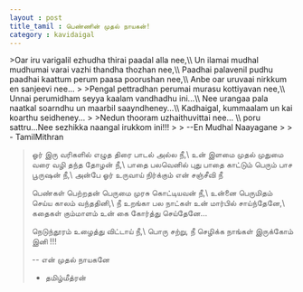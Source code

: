 ```yaml
---
layout : post
title_tamil : பெண்ணின் முதல் நாயகன்! 
category : kavidaigal
---
```


<div id="english-poem">
>Oar iru varigalil ezhudha thirai paadal alla nee,\\
Un ilamai mudhal mudhumai varai vazhi thandha thozhan nee,\\
Paadhai palavenil pudhu paadhai kaattum perum paasa poorushan nee,\\
Anbe oar uruvaai nirkkum en sanjeevi nee…
>
>Pengal pettradhan perumai murasu kottiyavan nee,\\
Unnai perumidham seyya kaalam vandhadhu ini...\\
Nee urangaa pala naatkal soarndhu un maarbil saayndheney...\\
Kadhaigal, kummaalam un kai koarthu seidheney...
>
>Nedun thooram uzhaithuvittai nee... \\
poru sattru...Nee sezhikka naangal irukkom ini!!!
>
> --En Mudhal Naayagane
>
> - TamilMithran

</div>
<div id="tamil-poem">

>ஓர் இரு வரிகளில் எழுத திரை பாடல் அல்ல நீ,\\
உன் இளமை முதல் முதுமை வரை வழி தந்த தோழன் நீ,\\
பாதை பலவெனில் புது பாதை காட்டும் பெரும் பாச பூருஷன் நீ,\\
அன்பே ஓர் உருவாய் நிர்க்கும் என் சஞ்சீவி நீ
>
>பெண்கள் பெற்றதன் பெருமை முரசு கொட்டியவன் நீ,\\
உன்னை பெருமிதம் செய்ய காலம் வந்ததினி,\\
நீ உறங்கா பல நாட்கள் உன் மார்பில் சாய்ந்தேனே,\\
கதைகள் கும்மாளம் உன் கை கோர்த்து செய்தேனே...
>
>நெடுந்தூரம் உழைத்து விட்டாய் நீ,\\
பொரு சற்று, நீ செழிக்க நாங்கள் இருக்கோம் இனி !!!
>
> -- என் முதல் நாயகனே
>
> -	தமிழ்மீத்ரன்

</div>